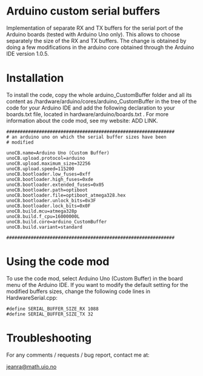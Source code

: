 # Arduino custom serial buffers

Implementation of separate RX and TX buffers for the serial port of the Arduino boards (tested with Arduino Uno only). This allows to choose separately the size of the RX and TX buffers. The change is obtained by doing a few modifications in the arduino core obtained through the Arduino IDE version 1.0.5.

# Installation

To install the code, copy the whole arduino_CustomBuffer folder and all its content as /hardware/arduino/cores/arduino_CustomBuffer in the tree of the code for your Arduino IDE and add the following declaration to your boards.txt file, located in hardware/arduino/boards.txt . For more information about the code mod, see my website: ADD LINK.

```
##############################################################
# an arduino uno on which the serial buffer sizes have been
# modified

unoCB.name=Arduino Uno (Custom Buffer)
unoCB.upload.protocol=arduino
unoCB.upload.maximum_size=32256
unoCB.upload.speed=115200
unoCB.bootloader.low_fuses=0xff
unoCB.bootloader.high_fuses=0xde
unoCB.bootloader.extended_fuses=0x05
unoCB.bootloader.path=optiboot
unoCB.bootloader.file=optiboot_atmega328.hex
unoCB.bootloader.unlock_bits=0x3F
unoCB.bootloader.lock_bits=0x0F
unoCB.build.mcu=atmega328p
unoCB.build.f_cpu=16000000L
unoCB.build.core=arduino_CustomBuffer
unoCB.build.variant=standard

##############################################################
```

# Using the code mod

To use the code mod, select Arduino Uno (Custom Buffer) in the board menu of the Arduino IDE. If you want to modify the default setting for the modified buffers sizes, change the following code lines in HardwareSerial.cpp:

```
#define SERIAL_BUFFER_SIZE_RX 1088
#define SERIAL_BUFFER_SIZE_TX 32
```

# Troubleshooting

For any comments / requests / bug report, contact me at:

jeanra@math.uio.no
